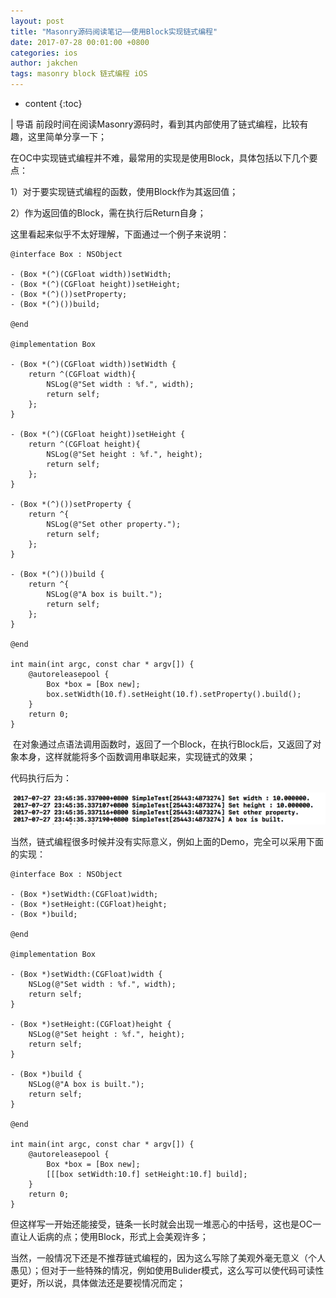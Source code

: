 ```yaml
---
layout: post
title: "Masonry源码阅读笔记——使用Block实现链式编程"
date: 2017-07-28 00:01:00 +0800
categories: ios
author: jakchen
tags: masonry block 链式编程 iOS
---
```


* content
{:toc}

| 导语 前段时间在阅读Masonry源码时，看到其内部使用了链式编程，比较有趣，这里简单分享一下；

在OC中实现链式编程并不难，最常用的实现是使用Block，具体包括以下几个要点：

1）对于要实现链式编程的函数，使用Block作为其返回值；
<!--more-->

2）作为返回值的Block，需在执行后Return自身；

这里看起来似乎不太好理解，下面通过一个例子来说明：

    
    
    @interface Box : NSObject
    
    - (Box *(^)(CGFloat width))setWidth;
    - (Box *(^)(CGFloat height))setHeight;
    - (Box *(^)())setProperty;
    - (Box *(^)())build;
    
    @end
    
    @implementation Box
    
    - (Box *(^)(CGFloat width))setWidth {
        return ^(CGFloat width){
            NSLog(@"Set width : %f.", width);
            return self;
        };
    }
    
    - (Box *(^)(CGFloat height))setHeight {
        return ^(CGFloat height){
            NSLog(@"Set height : %f.", height);
            return self;
        };
    }
    
    - (Box *(^)())setProperty {
        return ^{
            NSLog(@"Set other property.");
            return self;
        };
    }
    
    - (Box *(^)())build {
        return ^{
            NSLog(@"A box is built.");
            return self;
        };
    }
    
    @end
    
    int main(int argc, const char * argv[]) {
        @autoreleasepool {
            Box *box = [Box new];
            box.setWidth(10.f).setHeight(10.f).setProperty().build();
        }
        return 0;
    }

 在对象通过点语法调用函数时，返回了一个Block，在执行Block后，又返回了对象本身，这样就能将多个函数调用串联起来，实现链式的效果；

代码执行后为：

![](/image/masonry_yuan_ma_yue_du_bi_ji__shi_yong_block_shi_xian_lian_shi_bian_cheng/2539d7c85c85658cd418ea411532cde94090cac9fa3e6a8a0ea842f888c399da)

当然，链式编程很多时候并没有实际意义，例如上面的Demo，完全可以采用下面的实现：

    
    
    @interface Box : NSObject
    
    - (Box *)setWidth:(CGFloat)width;
    - (Box *)setHeight:(CGFloat)height;
    - (Box *)build;
    
    @end
    
    @implementation Box
    
    - (Box *)setWidth:(CGFloat)width {
        NSLog(@"Set width : %f.", width);
        return self;
    }
    
    - (Box *)setHeight:(CGFloat)height {
        NSLog(@"Set height : %f.", height);
        return self;
    }
    
    - (Box *)build {
        NSLog(@"A box is built.");
        return self;
    }
    
    @end
    
    int main(int argc, const char * argv[]) {
        @autoreleasepool {
            Box *box = [Box new];
            [[[box setWidth:10.f] setHeight:10.f] build];
        }
        return 0;
    }

但这样写一开始还能接受，链条一长时就会出现一堆恶心的中括号，这也是OC一直让人诟病的点；使用Block，形式上会美观许多；

当然，一般情况下还是不推荐链式编程的，因为这么写除了美观外毫无意义（个人愚见）；但对于一些特殊的情况，例如使用Bulider模式，这么写可以使代码可读性更好，所以说，具体做法还是要视情况而定；

